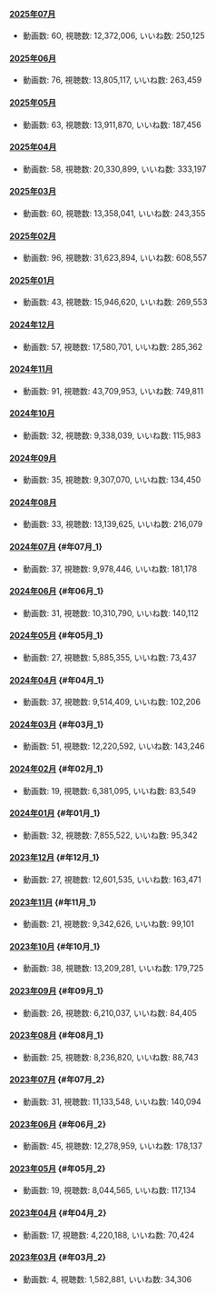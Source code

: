 #### [2025年07月](videos/202507 "wikilink")

-   動画数: 60, 視聴数: 12,372,006, いいね数: 250,125

#### [2025年06月](videos/202506 "wikilink")

-   動画数: 76, 視聴数: 13,805,117, いいね数: 263,459

#### [2025年05月](videos/202505 "wikilink")

-   動画数: 63, 視聴数: 13,911,870, いいね数: 187,456

#### [2025年04月](videos/202504 "wikilink")

-   動画数: 58, 視聴数: 20,330,899, いいね数: 333,197

#### [2025年03月](videos/202503 "wikilink")

-   動画数: 60, 視聴数: 13,358,041, いいね数: 243,355

#### [2025年02月](videos/202502 "wikilink")

-   動画数: 96, 視聴数: 31,623,894, いいね数: 608,557

#### [2025年01月](videos/202501 "wikilink")

-   動画数: 43, 視聴数: 15,946,620, いいね数: 269,553

#### [2024年12月](videos/202412 "wikilink")

-   動画数: 57, 視聴数: 17,580,701, いいね数: 285,362

#### [2024年11月](videos/202411 "wikilink")

-   動画数: 91, 視聴数: 43,709,953, いいね数: 749,811

#### [2024年10月](videos/202410 "wikilink")

-   動画数: 32, 視聴数: 9,338,039, いいね数: 115,983

#### [2024年09月](videos/202409 "wikilink")

-   動画数: 35, 視聴数: 9,307,070, いいね数: 134,450

#### [2024年08月](videos/202408 "wikilink")

-   動画数: 33, 視聴数: 13,139,625, いいね数: 216,079

#### [2024年07月](videos/202407 "wikilink") {#年07月_1}

-   動画数: 37, 視聴数: 9,978,446, いいね数: 181,178

#### [2024年06月](videos/202406 "wikilink") {#年06月_1}

-   動画数: 31, 視聴数: 10,310,790, いいね数: 140,112

#### [2024年05月](videos/202405 "wikilink") {#年05月_1}

-   動画数: 27, 視聴数: 5,885,355, いいね数: 73,437

#### [2024年04月](videos/202404 "wikilink") {#年04月_1}

-   動画数: 37, 視聴数: 9,514,409, いいね数: 102,206

#### [2024年03月](videos/202403 "wikilink") {#年03月_1}

-   動画数: 51, 視聴数: 12,220,592, いいね数: 143,246

#### [2024年02月](videos/202402 "wikilink") {#年02月_1}

-   動画数: 19, 視聴数: 6,381,095, いいね数: 83,549

#### [2024年01月](videos/202401 "wikilink") {#年01月_1}

-   動画数: 32, 視聴数: 7,855,522, いいね数: 95,342

#### [2023年12月](videos/202312 "wikilink") {#年12月_1}

-   動画数: 27, 視聴数: 12,601,535, いいね数: 163,471

#### [2023年11月](videos/202311 "wikilink") {#年11月_1}

-   動画数: 21, 視聴数: 9,342,626, いいね数: 99,101

#### [2023年10月](videos/202310 "wikilink") {#年10月_1}

-   動画数: 38, 視聴数: 13,209,281, いいね数: 179,725

#### [2023年09月](videos/202309 "wikilink") {#年09月_1}

-   動画数: 26, 視聴数: 6,210,037, いいね数: 84,405

#### [2023年08月](videos/202308 "wikilink") {#年08月_1}

-   動画数: 25, 視聴数: 8,236,820, いいね数: 88,743

#### [2023年07月](videos/202307 "wikilink") {#年07月_2}

-   動画数: 31, 視聴数: 11,133,548, いいね数: 140,094

#### [2023年06月](videos/202306 "wikilink") {#年06月_2}

-   動画数: 45, 視聴数: 12,278,959, いいね数: 178,137

#### [2023年05月](videos/202305 "wikilink") {#年05月_2}

-   動画数: 19, 視聴数: 8,044,565, いいね数: 117,134

#### [2023年04月](videos/202304 "wikilink") {#年04月_2}

-   動画数: 17, 視聴数: 4,220,188, いいね数: 70,424

#### [2023年03月](videos/202303 "wikilink") {#年03月_2}

-   動画数: 4, 視聴数: 1,582,881, いいね数: 34,306
